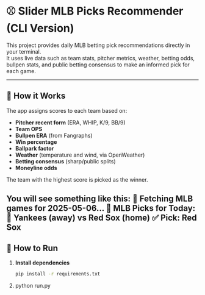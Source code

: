 # ⚾ Slider MLB Picks Recommender (CLI Version)

This project provides daily MLB betting pick recommendations directly in your terminal.  
It uses live data such as team stats, pitcher metrics, weather, betting odds, bullpen stats, and public betting consensus to make an informed pick for each game.

---

## 🔧 How it Works

The app assigns scores to each team based on:
- **Pitcher recent form** (ERA, WHIP, K/9, BB/9)
- **Team OPS**
- **Bullpen ERA** (from Fangraphs)
- **Win percentage**
- **Ballpark factor**
- **Weather** (temperature and wind, via OpenWeather)
- **Betting consensus** (sharp/public splits)
- **Moneyline odds**

The team with the highest score is picked as the winner.

You will see something like this:
📅 Fetching MLB games for 2025-05-06...
🎯 MLB Picks for Today:
🧢 Yankees (away) vs Red Sox (home)
✅ Pick: Red Sox
----------------------------------------

## 🚀 How to Run

1. **Install dependencies**
   ```bash
   pip install -r requirements.txt

2. python run.py

